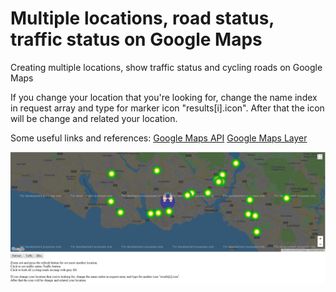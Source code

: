 # Multiple locations, road status, traffic status on Google Maps
Creating multiple locations, show traffic status and cycling roads on Google Maps

If you change your location that you're looking for, change the name index in request array and type for marker icon "results[i].icon".
After that the icon will be change and related your location.

Some useful links and references:
[Google Maps API](https://developers.google.com/maps/documentation/javascript/tutorial)
[Google Maps Layer](https://developers.google.com/maps/documentation/javascript/examples/layer-traffic)

![app-image](https://github.com/Plakumat/multiple-locations-working-with-layers-on-google-maps/blob/master/app-image.PNG)
